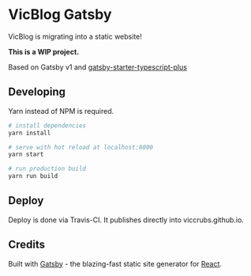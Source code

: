 # VicBlog Gatsby

VicBlog is migrating into a static website!

**This is a WIP project.**

Based on Gatsby v1 and [gatsby-starter-typescript-plus](https://github.com/resir014/gatsby-starter-typescript-plus)

## Developing

Yarn instead of NPM is required.

``` bash
# install dependencies
yarn install

# serve with hot reload at localhost:8000
yarn start

# run production build
yarn run build
```

## Deploy

Deploy is done via Travis-CI. It publishes directly into viccrubs.github.io.

## Credits

Built with [Gatsby](https://www.gatsbyjs.org/) - the blazing-fast static site generator for [React](https://facebook.github.io/react/).
